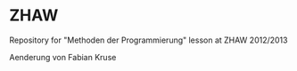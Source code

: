 ZHAW
====
Repository for "Methoden der Programmierung" lesson at ZHAW 2012/2013

Aenderung von Fabian Kruse
